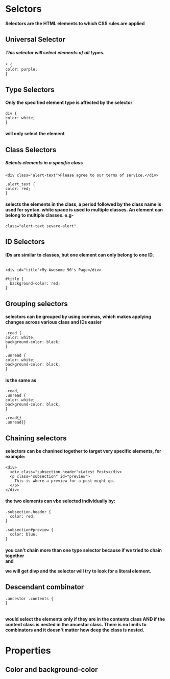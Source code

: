 # Selctors
#### Selectors are the HTML elements to which CSS rules are applied
## Universal Selector
##### This selector will select elements of all types. 
```
* {
color: purple;
}
```
## Type Selectors
#### Only the specified element type is affected by the selector
```
div {
color: white;
}
```
#### will only select the element <div>
## Class Selectors
##### Selects elements in a specific class
```
<div class="alert-text">Please agree to our terms of service.</div>

```
```
.alert_text {
color: red;
}
```
#### selects the elements in the class, a period followed by the class name is used for syntax. white space is used to multiple classes. An element can belong to multiple classes. e.g-
```
class="alert-text severe-alert"
```
## ID Selectors
#### IDs are similar to classes, but one element can only belong to one ID.
```

<div id="title">My Awesome 90's Page</div>

```
```
#title {
  background-color: red;
}

```
## Grouping selectors
#### selectors can be grouped by using commas, which makes applying changes across various class and IDs easier
```
.read {
color: white;
background-color: black;
}

.unread {
color: white;
background-color: black;
}
```
#### is the same as 
```
.read,
.unread {
color: white;
background-color: black;
}

.read{}
.unread{}
```
## Chaining selectors
#### selectors can be chanined together to target very specific elements, for example:
```
<div>
  <div class="subsection header">Latest Posts</div>
  <p class="subsection" id="preview">
    This is where a preview for a post might go.
  </p>
</div>
```
#### the two elements can vbe selected individually by:
```
.subsection.header {
  color: red;
}

.subsection#preview {
  color: blue;
}
```
#### you can't chain more than one type selector because if we tried to chain together <div> and <p> we will get divp and the selector will try to look for a literal <divp> element. 
## Descendant combinator
```
.ancestor .contents {
}
 
```
#### would select the elements only if they are in the contents class AND if the content class is nested in the ancestor class. There is no limits to combinators and it doesn't matter how deep the class is nested.
# Properties
## Color and background-color

